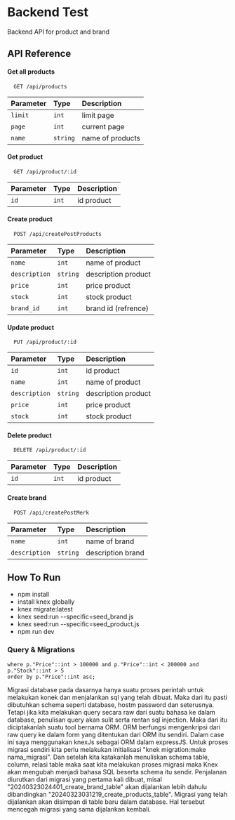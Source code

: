 
# Backend Test
Backend API for product and brand


## API Reference

#### Get all products

```http
  GET /api/products
```
| Parameter | Type     | Description                       |
| :-------- | :------- | :-------------------------------- |
| `limit`      | `int` |  limit page |
| `page`      | `int` |  current page |
| `name`      | `string` |  name of products |



#### Get product

```http
  GET /api/product/:id
```
| Parameter | Type     | Description                       |
| :-------- | :------- | :-------------------------------- |
| `id`      | `int` |  id product |


#### Create product
```http
  POST /api/createPostProducts
```
| Parameter | Type     | Description                       |
| :-------- | :------- | :-------------------------------- |
| `name`      | `int` |  name of product |
| `description`      | `string` |  description product |
| `price`      | `int` | price product |
| `stock`      | `int` | stock product |
| `brand_id`      | `int` | brand id (refrence) |


#### Update product
```http
  PUT /api/product/:id
```
| Parameter | Type     | Description                       |
| :-------- | :------- | :-------------------------------- |
| `id`      | `int` |  id product |
| `name`      | `int` |  name of product |
| `description`      | `string` |  description product |
| `price`      | `int` | price product |
| `stock`      | `int` | stock product |


#### Delete product

```http
  DELETE /api/product/:id
```
| Parameter | Type     | Description                       |
| :-------- | :------- | :-------------------------------- |
| `id`      | `int` |  id product |


#### Create brand
```http
  POST /api/createPostMerk
```
| Parameter | Type     | Description                       |
| :-------- | :------- | :-------------------------------- |
| `name`      | `int` |  name of brand |
| `description`      | `string` |  description brand |

## How To Run
 - npm install
 - install knex globally
 - knex migrate:latest
 - knex seed:run --specific=seed_brand.js
 - knex seed:run --specific=seed_product.js
 - npm run dev

### Query & Migrations

```select  * from products p 
where p."Price"::int > 100000 and p."Price"::int < 200000 and p."Stock"::int > 5
order by p."Price"::int asc;
```


Migrasi database pada dasarnya hanya suatu proses perintah untuk melakukan konek dan menjalankan sql yang telah dibuat. Maka dari itu pasti dibutuhkan schema seperti database, hostm password dan seterusnya. Tetapi jika kita melakukan query secara raw dari suatu bahasa ke dalam database, penulisan query akan sulit serta rentan sql injection. Maka dari itu diciptakanlah suatu tool bernama ORM.
ORM berfungsi mengenkripsi dari raw query ke dalam form yang ditentukan dari ORM itu sendiri. Dalam case ini saya menggunakan knexJs sebagai ORM dalam expressJS. Untuk proses migrasi sendiri kita perlu melakukan initialisasi "knek migration:make nama_migrasi". Dan setelah kita katakanlah menuliskan schema table, column, relasi table maka saat kita melakukan proses migrasi maka Knex akan mengubah menjadi bahasa SQL beserta schema itu sendir. Penjalanan diurutkan dari migrasi yang pertama kali dibuat, misal "20240323024401_create_brand_table" akan dijalankan lebih dahulu dibandingkan "20240323031219_create_products_table". Migrasi yang telah dijalankan akan disimpan di table baru dalam database. Hal tersebut mencegah migrasi yang sama dijalankan kembali.